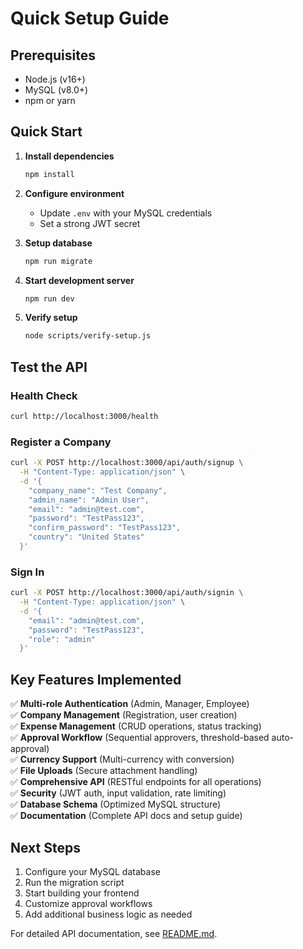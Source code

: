 # Quick Setup Guide

## Prerequisites
- Node.js (v16+)
- MySQL (v8.0+)
- npm or yarn

## Quick Start

1. **Install dependencies**
   ```bash
   npm install
   ```

2. **Configure environment**
   - Update `.env` with your MySQL credentials
   - Set a strong JWT secret

3. **Setup database**
   ```bash
   npm run migrate
   ```

4. **Start development server**
   ```bash
   npm run dev
   ```

5. **Verify setup**
   ```bash
   node scripts/verify-setup.js
   ```

## Test the API

### Health Check
```bash
curl http://localhost:3000/health
```

### Register a Company
```bash
curl -X POST http://localhost:3000/api/auth/signup \
  -H "Content-Type: application/json" \
  -d '{
    "company_name": "Test Company",
    "admin_name": "Admin User",
    "email": "admin@test.com",
    "password": "TestPass123",
    "confirm_password": "TestPass123",
    "country": "United States"
  }'
```

### Sign In
```bash
curl -X POST http://localhost:3000/api/auth/signin \
  -H "Content-Type: application/json" \
  -d '{
    "email": "admin@test.com",
    "password": "TestPass123",
    "role": "admin"
  }'
```

## Key Features Implemented

✅ **Multi-role Authentication** (Admin, Manager, Employee)  
✅ **Company Management** (Registration, user creation)  
✅ **Expense Management** (CRUD operations, status tracking)  
✅ **Approval Workflow** (Sequential approvers, threshold-based auto-approval)  
✅ **Currency Support** (Multi-currency with conversion)  
✅ **File Uploads** (Secure attachment handling)  
✅ **Comprehensive API** (RESTful endpoints for all operations)  
✅ **Security** (JWT auth, input validation, rate limiting)  
✅ **Database Schema** (Optimized MySQL structure)  
✅ **Documentation** (Complete API docs and setup guide)  

## Next Steps

1. Configure your MySQL database
2. Run the migration script
3. Start building your frontend
4. Customize approval workflows
5. Add additional business logic as needed

For detailed API documentation, see [README.md](README.md).